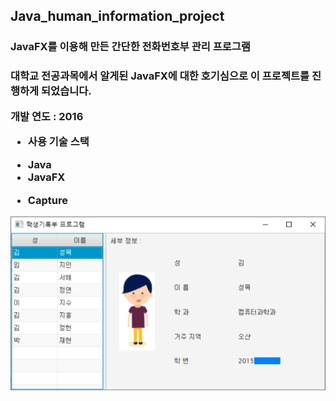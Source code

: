 <h2>Java_human_information_project</h2>

<h3>JavaFX를 이용해 만든 간단한 전화번호부 관리 프로그램<h3>
<p>대학교 전공과목에서 알게된 JavaFX에 대한 호기심으로 이 프로젝트를 진행하게 되었습니다.<p>


  <bold>개발 연도 : 2016</bold>

* 사용 기술 스택 
- Java
- JavaFX

* Capture
<img src="https://github.com/ksm1538/projectImagesRepo/blob/main/Java_human_information_project/main.png"/>
